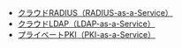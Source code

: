 * [クラウドRADIUS（RADIUS-as-a-Service）](radius.md)
* [クラウドLDAP（LDAP-as-a-Service）](ldap.md)
* [プライベートPKI（PKI-as-a-Service）](pki.md)
